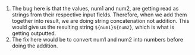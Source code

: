 1. The bug here is that the values, num1 and num2, are getting read as strings from their respective input fields. Therefore, when we add them together into result, we are doing string concatenation not addition. This would give us the resulting string `${num1}${num2}`, which is what is getting outputted.
2. The fix here would be to convert num1 and num2 into numbers before doing the addition. 